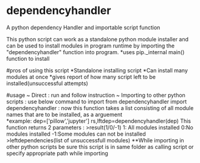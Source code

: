 # dependencyhandler
A python dependency Handler and importable script function

This python script can work as a standalone python module installer and can be used to install modules in program runtime by importing the "dependencyhandler" function into program.
*uses pip._internal main() function to install

#pros of using this script
  *Standalone installing script
  *Can install many modules at once
  *gives report of how many script left to be installed(unsuccessful attempts)

#usage
  ~ Direct 
      : run and follow instruction
  ~ Importing to other python scripts
      : use below command to import
        from dependencyhandler import dependencyhandler
      : now this function takes a list consisting of all module names that are to be installed, as a arguement  
        *example: 
                   dep=['pillow','jupyter']
                   rs,lftdep=dependencyhandler(dep)
         This function returns 2 parameters : 
                  >result(1/0/-1) 1: All modules installed 0:No modules installed -1:Some modules can not be installed
                  >leftdependencies(list of unsuccessfull modules)
**While importing in other python scripts be sure this script is in same folder as calling script or specify appropriate path while importing
